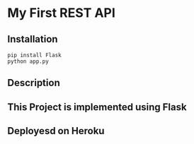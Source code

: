 # My First REST API 

## Installation

```
pip install Flask
python app.py
```
## Description


## This Project is implemented using Flask

## Deployesd on Heroku